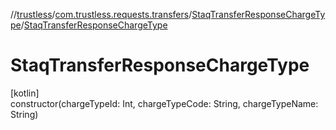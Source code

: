 //[trustless](../../../index.md)/[com.trustless.requests.transfers](../index.md)/[StaqTransferResponseChargeType](index.md)/[StaqTransferResponseChargeType](-staq-transfer-response-charge-type.md)

# StaqTransferResponseChargeType

[kotlin]\
constructor(chargeTypeId: Int, chargeTypeCode: String, chargeTypeName: String)
